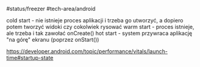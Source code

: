 #status/freezer 
#tech-area/android 

cold start - nie istnieje proces aplikacji i trzeba go utworzyć, a dopiero potem tworzyć widoki czy cokolwiek rysować
warm start - proces istnieje, ale trzeba i tak zawołać onCreate()
hot start - system przywraca aplikację "na górę" ekranu (poprzez onStart())



https://developer.android.com/topic/performance/vitals/launch-time#startup-state